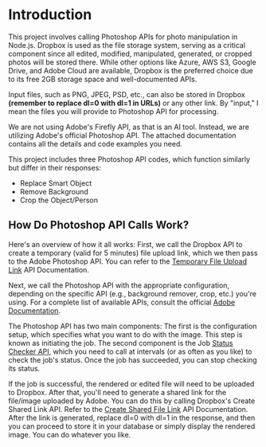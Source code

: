 # Introduction

This project involves calling Photoshop APIs for photo manipulation in Node.js. Dropbox is used as the file storage system, serving as a critical component since all edited, modified, manipulated, generated, or cropped photos will be stored there. While other options like Azure, AWS S3, Google Drive, and Adobe Cloud are available, Dropbox is the preferred choice due to its free 2GB storage space and well-documented APIs.

Input files, such as PNG, JPEG, PSD, etc., can also be stored in Dropbox **(remember to replace dl=0 with dl=1 in URLs)** or any other link. By "input," I mean the files you will provide to Photoshop API for processing.

We are not using Adobe's Firefly API, as that is an AI tool. Instead, we are utilizing Adobe's official Photoshop API. The attached documentation contains all the details and code examples you need.

This project includes three Photoshop API codes, which function similarly but differ in their responses:

- Replace Smart Object
- Remove Background
- Crop the Object/Person

## How Do Photoshop API Calls Work?

Here's an overview of how it all works: First, we call the Dropbox API to create a temporary (valid for 5 minutes) file upload link, which we then pass to the Adobe Photoshop API. You can refer to the [Temporary File Upload Link](https://www.dropbox.com/developers/documentation/http/documentation#files-get_temporary_upload_link) API Documentation.

Next, we call the Photoshop API with the appropriate configuration, depending on the specific API (e.g., background remover, crop, etc.) you're using. For a complete list of available APIs, consult the official [Adobe Documentation](https://developer.adobe.com/firefly-services/docs/photoshop/api/photoshop_actions/).

The Photoshop API has two main components: The first is the configuration setup, which specifies what you want to do with the image. This step is known as initiating the job. The second component is the Job [Status Checker API](https://developer.adobe.com/firefly-services/docs/photoshop/api/photoshop_status/), which you need to call at intervals (or as often as you like) to check the job's status. Once the job has succeeded, you can stop checking its status.

If the job is successful, the rendered or edited file will need to be uploaded to Dropbox. After that, you'll need to generate a shared link for the file/image uploaded by Adobe. You can do this by calling Dropbox's Create Shared Link API. Refer to the [Create Shared File Link](https://www.dropbox.com/developers/documentation/http/documentation#sharing-create_shared_link) API Documentation. After the link is generated, replace dl=0 with dl=1 in the response, and then you can proceed to store it in your database or simply display the rendered image. You can do whatever you like.
